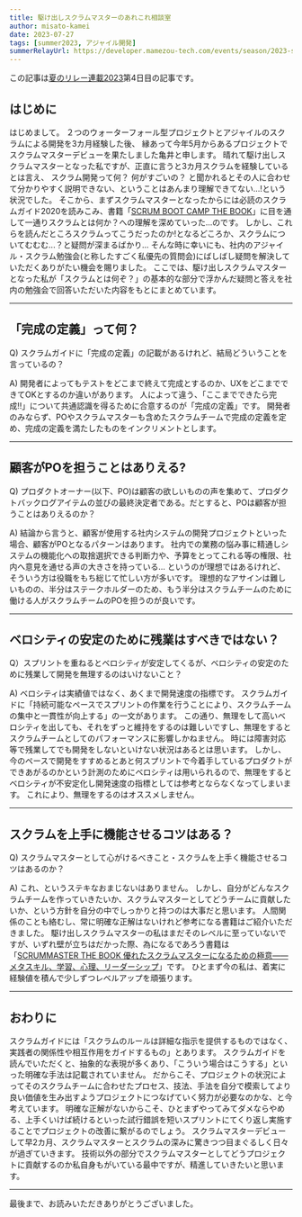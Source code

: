 ```yaml
---
title: 駆け出しスクラムマスターのあれこれ相談室
author: misato-kamei
date: 2023-07-27
tags: [summer2023, アジャイル開発]
summerRelayUrl: https://developer.mamezou-tech.com/events/season/2023-summer/
---
```


この記事は[夏のリレー連載2023](/events/season/2023-summer/)第4日目の記事です。

## はじめに
はじめまして。
２つのウォーターフォール型プロジェクトとアジャイルのスクラムによる開発を3カ月経験した後、 縁あって今年5月からあるプロジェクトでスクラムマスターデビューを果たしました亀井と申します。
晴れて駆け出しスクラムマスターとなった私ですが、正直に言うと3カ月スクラムを経験しているとは言え、 スクラム開発って何？ 何がすごいの？ と聞かれるとその人に合わせて分かりやすく説明できない、ということはあんまり理解できてない...!という状況でした。
そこから、まずスクラムマスターとなったからには必読のスクラムガイド2020を読みこみ、書籍「[SCRUM BOOT CAMP THE BOOK](https://www.amazon.co.jp/dp/B086GBXRN6/)」に目を通して一通りスクラムとは何か？への理解を深めていった...のです。
しかし、これらを読んだところスクラムってこうだったのか!となるどころか、スクラムについてむむむ...？と疑問が深まるばかり...
そんな時に幸いにも、社内のアジャイル・スクラム勉強会(と称したすごく私優先の質問会)にばしばし疑問を解決していただくありがたい機会を賜りました。
ここでは、駆け出しスクラムマスターとなった私が「スクラムとは何ぞ？」の基本的な部分で浮かんだ疑問と答えを社内の勉強会で回答いただいた内容をもとにまとめています。

---

## 「完成の定義」って何？

Q) スクラムガイドに「完成の定義」の記載があるけれど、結局どういうことを言っているの？

A) 開発者によってもテストをどこまで終えて完成とするのか、UXをどこまでできてOKとするのか違いがあります。
人によって違う、「ここまでできたら完成‼」について共通認識を得るために合意するのが「完成の定義」です。
開発者のみならず、POやスクラムマスターも含めたスクラムチームで完成の定義を定め、完成の定義を満たしたものをインクリメントとします。

---

## 顧客がPOを担うことはありえる?

Q) プロダクトオーナー(以下、PO)は顧客の欲しいものの声を集めて、プロダクトバックログアイテムの並びの最終決定者である。だとすると、POは顧客が担うことはありえるのか？

A) 結論から言うと、顧客が使用する社内システムの開発プロジェクトといった場合、顧客がPOとなるパターンはあります。
社内での業務の悩み事に精通しシステムの機能化への取捨選択できる判断力や、予算をとってこれる等の権限、社内へ意見を通せる声の大きさを持っている...
というのが理想ではあるけれど、そういう方は役職をもち総じて忙しい方が多いです。
理想的なアサインは難しいものの、半分はステークホルダーのため、もう半分はスクラムチームのために働ける人がスクラムチームのPOを担うのが良いです。

---

## ベロシティの安定のために残業はすべきではない？

Q）スプリントを重ねるとベロシティが安定してくるが、ベロシティの安定のために残業して開発を無理するのはいけないこと？

A) ベロシティは実績値ではなく、あくまで開発速度の指標です。
スクラムガイドに「持続可能なペースでスプリントの作業を⾏うことにより、スクラムチームの集中と⼀貫性が向上する」の一文があります。
この通り、無理をして高いベロシティを出しても、それをずっと維持をするのは難しいですし、無理をするとスクラムチームとしてのパフォーマンスに影響しかねません。
時には障害対応等で残業してでも開発をしないといけない状況はあるとは思います。
しかし、今のペースで開発をすすめるとあと何スプリントで今着手しているプロダクトができあがるのかという計測のためにベロシティは用いられるので、無理をするとベロシティが不安定化し開発速度の指標としては参考とならなくなってしまいます。
これにより、無理をするのはオススメしません。

---

## スクラムを上手に機能させるコツはある？

Q) スクラムマスターとして心がけるべきこと・スクラムを上手く機能させるコツはあるのか？

A) これ、というステキなおまじないはありません。
しかし、自分がどんなスクラムチームを作っていきたいか、スクラムマスターとしてどうチームに貢献したいか、という方針を自分の中でしっかりと持つのは大事だと思います。
人間関係のことも絡むし、常に明確な正解はないけれど参考になる書籍はご紹介いただきました。
駆け出しスクラムマスターの私はまだそのレベルに至っていないですが、いずれ壁が立ちはだかった際、為になるであろう書籍は「[SCRUMMASTER THE BOOK 優れたスクラムマスターになるための極意――メタスキル、学習、心理、リーダーシップ](https://www.amazon.co.jp/dp/4798166855)」です。
ひとまず今の私は、着実に経験値を積んで少しずつレベルアップを頑張ります。

---

## おわりに

スクラムガイドには「スクラムのルールは詳細な指⽰を提供するものではなく、実践者の関係性や相互作⽤をガイドするもの」とあります。
スクラムガイドを読んでいただくと、抽象的な表現が多くあり、「こういう場合はこうする」といった明確な手法は記載されていません。
だからこそ、プロジェクトの状況によってそのスクラムチームに合わせたプロセス、技法、手法を自分で模索してより良い価値を生み出すようプロジェクトにつなげていく努力が必要なのかな、と今考えています。
明確な正解がないからこそ、ひとまずやってみてダメならやめる、上手くいけば続けるといった試行錯誤を短いスプリントにてくり返し実施することでプロジェクトの改善に繋がるのでしょう。
スクラムマスターデビューして早2カ月、スクラムマスターとスクラムの深みに驚きつつ目まぐるしく日々が過ぎていきます。
技術以外の部分でスクラムマスターとしてどうプロジェクトに貢献するのか私自身もがいている最中ですが、精進していきたいと思います。

---

最後まで、お読みいただきありがとうございました。